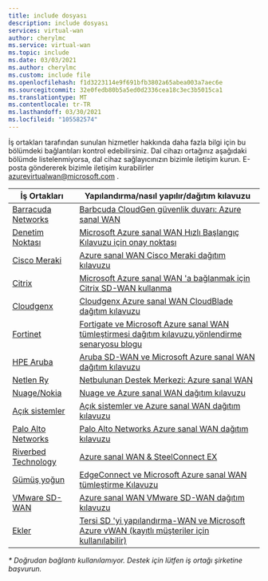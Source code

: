 ```yaml
---
title: include dosyası
description: include dosyası
services: virtual-wan
author: cherylmc
ms.service: virtual-wan
ms.topic: include
ms.date: 03/03/2021
ms.author: cherylmc
ms.custom: include file
ms.openlocfilehash: f1d3223114e9f691bfb3802a65abea003a7aec6e
ms.sourcegitcommit: 32e0fedb80b5a5ed0d2336cea18c3ec3b5015ca1
ms.translationtype: MT
ms.contentlocale: tr-TR
ms.lasthandoff: 03/30/2021
ms.locfileid: "105582574"
---
```

İş ortakları tarafından sunulan hizmetler hakkında daha fazla bilgi için bu bölümdeki bağlantıları kontrol edebilirsiniz. Dal cihazı ortağınız aşağıdaki bölümde listelenmiyorsa, dal cihaz sağlayıcınızın bizimle iletişim kurun. E-posta göndererek bizimle iletişim kurabilirler azurevirtualwan@microsoft.com .

|İş Ortakları|Yapılandırma/nasıl yapılır/dağıtım kılavuzu|
|---|---|
|[Barracuda Networks](https://www.barracuda.com/AzurevWAN)| [Barbcuda CloudGen güvenlik duvarı: Azure sanal WAN](https://campus.barracuda.com/doc/79463435/)|
| [Denetim Noktası](https://www.checkpoint.com/solutions/microsoft-azure-virtual-wan/) |[Microsoft Azure sanal WAN Hızlı Başlangıç Kılavuzu için onay noktası](https://sc1.checkpoint.com/documents/IaaS/WebAdminGuides/EN/CP_for_Microsoft_Azure_vWAN/Content/Topics/Introduction.htm?tocpath=Introduction%7C_____0)|
|[Cisco Meraki]( https://documentation.meraki.com/MX/Deployment_Guides/Cisco_Meraki_MX_Branch_to_Azure_Virtual_WAN_Deployment_Guide)|[Azure sanal WAN Cisco Meraki dağıtım kılavuzu](https://documentation.meraki.com/MX/Deployment_Guides/Cisco_Meraki_MX_Branch_to_Azure_Virtual_WAN_Deployment_Guide)|
| [Citrix](https://www.citrix.com/global-partners/microsoft/sd-wan-for-azure-virtual-wan.html)| [Microsoft Azure sanal WAN 'a bağlanmak için Citrix SD-WAN kullanma](https://docs.citrix.com/en-us/citrix-sd-wan-center/11/azure-virtual-wan/configure-azure-virtual-wan.html#how-does-microsoft-azure-virtual-wan-work)|
| [Cloudgenx](https://www.cloudgenix.com/microsoft-azure/) |[Cloudgenx Azure sanal WAN CloudBlade dağıtım kılavuzu](https://sd-wan.cloudgenix.com/Q319ConfigurationGuide_Registration.html)|
| [Fortinet](https://www.fortinet.com/azure-vwan) |[Fortigate ve Microsoft Azure sanal WAN tümleştirmesi dağıtım kılavuzu](https://www.fortinet.com/content/dam/fortinet/assets/deployment-guides/dg-fortigate-azure-wan-integration.pdf),[yönlendirme senaryosu blogu ](https://www.fortinet.com/blog/business-and-technology/fortinet-secure-sd-wan-enhances-azure-virtual-wan-integrations)|
|[HPE Aruba]( https://www.arubanetworks.com/microsoft-vwan/)|[Aruba SD-WAN ve Microsoft Azure sanal WAN dağıtım kılavuzu](https://www.arubanetworks.com/assets/tg/DG_Using-Aruba-SD-WAN-with-Microsoft-Azure-Virtual-WAN.pdf)|
| [Netlen Ry](https://netfoundry.io/solutions/netfoundry-for-microsoft-azure-virtual-wan/)|[Netbulunan Destek Merkezi: Azure sanal WAN](https://support.netfoundry.io/hc/articles/360054527871-Configure-NetFoundry-Network-for-Azure-Windows-Virtual-Desktop-Short-Path)|
|[Nuage/Nokia](https://www.nuagenetworks.net/our-partners/nuage-networks-virtualized-cloud-interconnect-for-azure/)|[Nuage ve Azure sanal WAN dağıtım kılavuzu](https://onestore.nokia.com/asset/210073)|
|[Açık sistemler]( https://open-systems.com/solutions/microsoft-azure-virtual-wan)|[Açık sistemler ve Azure sanal WAN dağıtım kılavuzu](https://open-systems.com/wp-content/uploads/2020/07/Azure-Virtual-WAN-UserGuide.pdf)|
|[Palo Alto Networks](https://researchcenter.paloaltonetworks.com/2018/09/azure-vwan-integration/) |[Palo Alto Networks Azure sanal WAN dağıtım kılavuzu](https://github.com/PaloAltoNetworks/microsoft_azure_virtual_wan)|
|[Riverbed Technology](https://www.riverbed.com/go/steelconnect-azurewan.html)|[Azure sanal WAN & SteelConnect EX](https://www.riverbed.com/partners/microsoft-azure-virtual-wan.html) |
|[Gümüş yoğun]( https://www.silver-peak.com/silver-peak-expands-integration-with-microsoft-cloud-services)|[EdgeConnect ve Microsoft Azure sanal WAN tümleştirme Kılavuzu](https://www.silver-peak.com/documentation/edgeconnect-and-azure-vwan-integration-guide)|
|[VMware SD-WAN]( https://wan.velocloud.com/rs/098-RBR-178/images/sdwan-654-connect-azure-vwan-so-0819.pdf)|[Azure sanal WAN VMware SD-WAN dağıtım kılavuzu](https://kb.vmware.com/s/article/79000)|
| [Ekler](https://www.versa-networks.com/partners/microsoft-azure-virtual-WAN) | [Tersi SD 'yi yapılandırma-WAN ve Microsoft Azure vWAN (kayıtlı müşteriler için kullanılabilir)](https://docs.versa-networks.com/Versa_Director/Versa_Director_Configuration/Integrate_Director_and_Azure_Virtual_WAN) |

*\* Doğrudan bağlantı kullanılamıyor. Destek için lütfen iş ortağı şirketine başvurun.*
